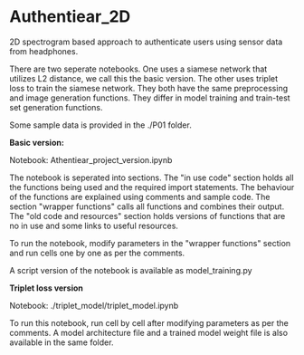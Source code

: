 # Authentiear_2D
2D spectrogram based approach to authenticate users using sensor data from headphones.


There are two seperate notebooks. One uses a siamese network that utilizes L2 distance, we call this the basic version. The other uses triplet loss to train the siamese network. They both have the same preprocessing and image generation functions. They differ in model training and train-test set generation functions.

Some sample data is provided in the ./P01 folder.

**Basic version:**

Notebook: Athentiear_project_version.ipynb

The notebook is seperated into sections. The "in use code" section holds all the functions being used and the required import statements. The behaviour of the functions are explained using comments and sample code. The section "wrapper functions" calls all functions and combines their output. The "old code and resources" section holds versions of functions that are no in use and some links to useful resources.

To run the notebook, modify parameters in the "wrapper functions" section and run cells one by one as per the comments.

A script version of the notebook is available as model_training.py

**Triplet loss version**

Notebook: ./triplet_model/triplet_model.ipynb

To run this notebook, run cell by cell after modifying parameters as per the comments. A model architecture file and a trained model weight file is also available in the same folder.

